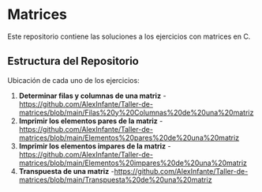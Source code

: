  # Matrices
Este repositorio contiene las soluciones a los ejercicios con matrices en C. 
## Estructura del Repositorio 
Ubicación de cada uno de los ejercicios: 
1. **Determinar filas y columnas de una matriz** 
-https://github.com/AlexInfante/Taller-de-matrices/blob/main/Filas%20y%20Columnas%20de%20una%20matriz
2. **Imprimir los elementos pares de la matriz**
-https://github.com/AlexInfante/Taller-de-matrices/blob/main/Elementos%20pares%20de%20una%20matriz
4. **Imprimir los elementos impares de la matriz**
-https://github.com/AlexInfante/Taller-de-matrices/blob/main/Elementos%20impares%20de%20una%20matriz
6. **Transpuesta de una matriz**
-https://github.com/AlexInfante/Taller-de-matrices/blob/main/Transpuesta%20de%20una%20matriz
